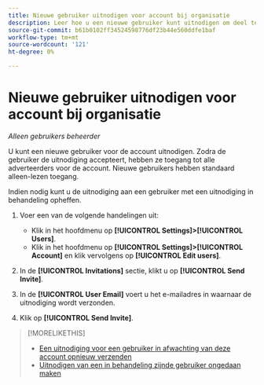 ```yaml
---
title: Nieuwe gebruiker uitnodigen voor account bij organisatie
description: Leer hoe u een nieuwe gebruiker kunt uitnodigen om deel te nemen aan het account.
source-git-commit: b61b0102ff34524598776df23b44e560ddfe1baf
workflow-type: tm+mt
source-wordcount: '121'
ht-degree: 0%

---
```


# Nieuwe gebruiker uitnodigen voor account bij organisatie

*Alleen gebruikers beheerder*

U kunt een nieuwe gebruiker voor de account uitnodigen. Zodra de gebruiker de uitnodiging accepteert, hebben ze toegang tot alle adverteerders voor de account. Nieuwe gebruikers hebben standaard alleen-lezen toegang.

Indien nodig kunt u de uitnodiging aan een gebruiker met een uitnodiging in behandeling opheffen.

1. Voer een van de volgende handelingen uit:

   * Klik in het hoofdmenu op **[!UICONTROL Settings]>[!UICONTROL Users]**.
   * Klik in het hoofdmenu op **[!UICONTROL Settings]>[!UICONTROL Account]** en klik vervolgens op **[!UICONTROL Edit users]**.

1. In de **[!UICONTROL Invitations]** sectie, klikt u op **[!UICONTROL Send Invite]**.

1. In de **[!UICONTROL User Email]** voert u het e-mailadres in waarnaar de uitnodiging wordt verzonden.

1. Klik op **[!UICONTROL Send Invite]**.

>[!MORELIKETHIS]
>
>* [Een uitnodiging voor een gebruiker in afwachting van deze account opnieuw verzenden](user-resend-invite.md)
>* [Uitnodigen van een in behandeling zijnde gebruiker ongedaan maken](user-uninvite.md)


<!-- >* [Edit User Permissions or Delete a User](user-edit.md) -->
